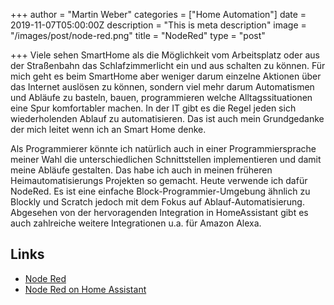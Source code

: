 +++
author = "Martin Weber"
categories = ["Home Automation"]
date = 2019-11-07T05:00:00Z
description = "This is meta description"
image = "/images/post/node-red.png"
title = "NodeRed"
type = "post"

+++
Viele sehen SmartHome als die Möglichkeit vom Arbeitsplatz oder aus der Straßenbahn das Schlafzimmerlicht ein und aus schalten zu können. Für mich geht es beim SmartHome aber weniger darum einzelne Aktionen über das Internet auslösen zu können, sondern viel mehr darum Automatismen und Abläufe zu basteln, bauen, programmieren welche Alltagssituationen eine Spur komfortabler machen. In der IT gibt es die Regel jeden sich wiederholenden Ablauf zu automatisieren. Das ist auch mein Grundgedanke der mich leitet wenn ich an Smart Home denke. 

Als Programmierer könnte ich natürlich auch in einer Programmiersprache meiner Wahl die unterschiedlichen Schnittstellen implementieren und damit meine Abläufe gestalten. Das habe ich auch in meinen früheren Heimautomatisierungs Projekten so gemacht. Heute verwende ich dafür NodeRed. Es ist eine einfache Block-Programmier-Umgebung ähnlich zu Blockly und Scratch jedoch mit dem Fokus auf Ablauf-Automatisierung. Abgesehen von der hervoragenden Integration in HomeAssistant gibt es auch zahlreiche weitere Integrationen u.a. für Amazon Alexa.

## Links
* [Node Red](https://nodered.org/)
* [Node Red on Home Assistant](https://community.home-assistant.io/t/home-assistant-community-add-on-node-red/55023)